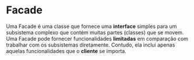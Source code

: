 # Facade

Uma Facade é uma classe que fornece uma **interface** simples para um subsistema complexo que contém muitas partes (classes) que se movem. Uma Facade pode fornecer funcionalidades **limitadas** em comparação com trabalhar com os subsistemas diretamente. Contudo, ela inclui apenas aquelas funcionalidades que o **cliente** se importa.

